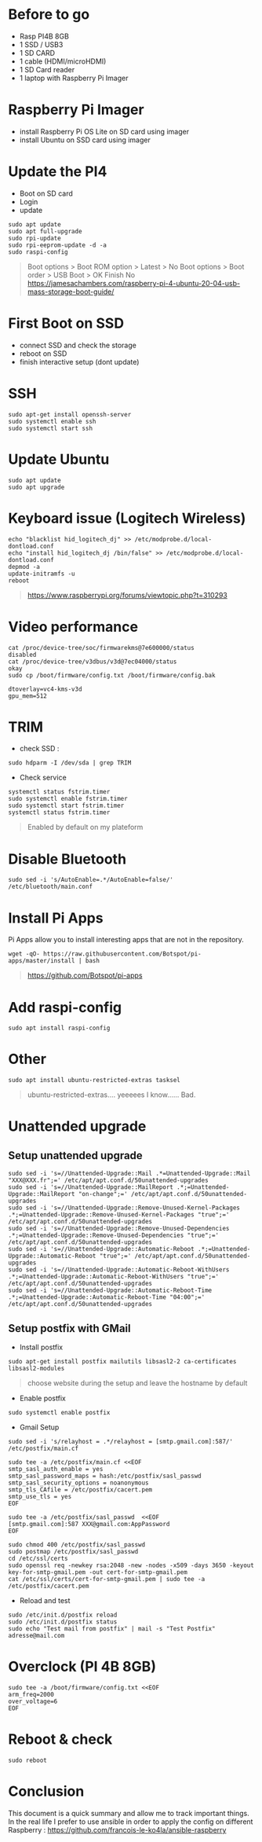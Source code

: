 # Before to go

* Rasp PI4B 8GB
* 1 SSD / USB3
* 1 SD CARD
* 1 cable (HDMI/microHDMI)
* 1 SD Card reader
* 1 laptop with Raspberry Pi Imager

# Raspberry Pi Imager
* install Raspberry Pi OS Lite on SD card using imager
* install Ubuntu on SSD card using imager

# Update the PI4
* Boot on SD card
* Login
* update
```console
sudo apt update
sudo apt full-upgrade
sudo rpi-update
sudo rpi-eeprom-update -d -a
sudo raspi-config
```
> Boot options > Boot ROM option > Latest > No
> Boot options > Boot order > USB Boot > OK
> Finish
> No
> https://jamesachambers.com/raspberry-pi-4-ubuntu-20-04-usb-mass-storage-boot-guide/

# First Boot on SSD
* connect SSD and check the storage
* reboot on SSD
* finish interactive setup (dont update)

# SSH
```console
sudo apt-get install openssh-server
sudo systemctl enable ssh
sudo systemctl start ssh
```

# Update Ubuntu
```console
sudo apt update
sudo apt upgrade
```

# Keyboard issue (Logitech Wireless)

```console
echo "blacklist hid_logitech_dj" >> /etc/modprobe.d/local-dontload.conf
echo "install hid_logitech_dj /bin/false" >> /etc/modprobe.d/local-dontload.conf
depmod -a
update-initramfs -u
reboot
```
> https://www.raspberrypi.org/forums/viewtopic.php?t=310293

# Video performance
```console
cat /proc/device-tree/soc/firmwarekms@7e600000/status
disabled
cat /proc/device-tree/v3dbus/v3d@7ec04000/status
okay
sudo cp /boot/firmware/config.txt /boot/firmware/config.bak
```
```
dtoverlay=vc4-kms-v3d
gpu_mem=512
```

# TRIM

* check SSD :
```console
sudo hdparm -I /dev/sda | grep TRIM
```

* Check service
```console
systemctl status fstrim.timer
sudo systemctl enable fstrim.timer
sudo systemctl start fstrim.timer
systemctl status fstrim.timer
```
> Enabled by default on my plateform

# Disable Bluetooth

```console
sudo sed -i 's/AutoEnable=.*/AutoEnable=false/' /etc/bluetooth/main.conf
```

# Install Pi Apps

Pi Apps allow you to install interesting apps that are not in the repository.
```console
wget -qO- https://raw.githubusercontent.com/Botspot/pi-apps/master/install | bash
```
> https://github.com/Botspot/pi-apps

# Add raspi-config 
```console
sudo apt install raspi-config
```

# Other
```console
sudo apt install ubuntu-restricted-extras tasksel
```

> ubuntu-restricted-extras.... yeeeees I know...... Bad.

# Unattended upgrade
## Setup unattended upgrade
```console
sudo sed -i 's=//Unattended-Upgrade::Mail .*=Unattended-Upgrade::Mail "XXX@XXX.fr";=' /etc/apt/apt.conf.d/50unattended-upgrades
sudo sed -i 's=//Unattended-Upgrade::MailReport .*;=Unattended-Upgrade::MailReport "on-change";=' /etc/apt/apt.conf.d/50unattended-upgrades
sudo sed -i 's=//Unattended-Upgrade::Remove-Unused-Kernel-Packages .*;=Unattended-Upgrade::Remove-Unused-Kernel-Packages "true";=' /etc/apt/apt.conf.d/50unattended-upgrades
sudo sed -i 's=//Unattended-Upgrade::Remove-Unused-Dependencies .*;=Unattended-Upgrade::Remove-Unused-Dependencies "true";=' /etc/apt/apt.conf.d/50unattended-upgrades
sudo sed -i 's=//Unattended-Upgrade::Automatic-Reboot .*;=Unattended-Upgrade::Automatic-Reboot "true";=' /etc/apt/apt.conf.d/50unattended-upgrades
sudo sed -i 's=//Unattended-Upgrade::Automatic-Reboot-WithUsers .*;=Unattended-Upgrade::Automatic-Reboot-WithUsers "true";=' /etc/apt/apt.conf.d/50unattended-upgrades
sudo sed -i 's=//Unattended-Upgrade::Automatic-Reboot-Time .*;=Unattended-Upgrade::Automatic-Reboot-Time "04:00";=' /etc/apt/apt.conf.d/50unattended-upgrades
```

## Setup postfix with GMail

* Install postfix
```console
sudo apt-get install postfix mailutils libsasl2-2 ca-certificates libsasl2-modules
```
> choose website during the setup and leave the hostname by default

* Enable postfix
```console
sudo systemctl enable postfix
```
* Gmail Setup
```console
sudo sed -i 's/relayhost = .*/relayhost = [smtp.gmail.com]:587/' /etc/postfix/main.cf

sudo tee -a /etc/postfix/main.cf <<EOF
smtp_sasl_auth_enable = yes
smtp_sasl_password_maps = hash:/etc/postfix/sasl_passwd
smtp_sasl_security_options = noanonymous
smtp_tls_CAfile = /etc/postfix/cacert.pem
smtp_use_tls = yes
EOF

sudo tee -a /etc/postfix/sasl_passwd  <<EOF
[smtp.gmail.com]:587 XXX@gmail.com:AppPassword
EOF

sudo chmod 400 /etc/postfix/sasl_passwd
sudo postmap /etc/postfix/sasl_passwd
cd /etc/ssl/certs
sudo openssl req -newkey rsa:2048 -new -nodes -x509 -days 3650 -keyout key-for-smtp-gmail.pem -out cert-for-smtp-gmail.pem
cat /etc/ssl/certs/cert-for-smtp-gmail.pem | sudo tee -a /etc/postfix/cacert.pem
```
* Reload and test
```console
sudo /etc/init.d/postfix reload
sudo /etc/init.d/postfix status
sudo echo "Test mail from postfix" | mail -s "Test Postfix" adresse@mail.com
```

# Overclock (PI 4B 8GB)

```console
sudo tee -a /boot/firmware/config.txt <<EOF
arm_freq=2000
over_voltage=6
EOF
```

# Reboot & check
```console
sudo reboot
```

# Conclusion
This document is a quick summary and allow me to track important things. In the real life I prefer to use ansible in order to apply the config on different Raspberry : https://github.com/francois-le-ko4la/ansible-raspberry
